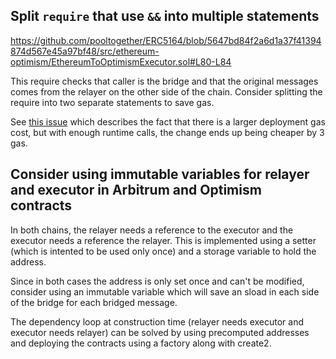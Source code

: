 ## Split `require` that use `&&` into multiple statements

https://github.com/pooltogether/ERC5164/blob/5647bd84f2a6d1a37f41394874d567e45a97bf48/src/ethereum-optimism/EthereumToOptimismExecutor.sol#L80-L84

This require checks that caller is the bridge and that the original messages comes from the relayer on the other side of the chain. Consider splitting the require into two separate statements to save gas.

See [this issue](https://github.com/code-423n4/2022-01-xdefi-findings/issues/128) which describes the fact that there is a larger deployment gas cost, but with enough runtime calls, the change ends up being cheaper by 3 gas. 

## Consider using immutable variables for relayer and executor in Arbitrum and Optimism contracts

In both chains, the relayer needs a reference to the executor and the executor needs a reference the relayer. This is implemented using a setter (which is intented to be used only once) and a storage variable to hold the address.

Since in both cases the address is only set once and can't be modified, consider using an immutable variable which will save an sload in each side of the bridge for each bridged message.

The dependency loop at construction time (relayer needs executor and executor needs relayer) can be solved by using precomputed addresses and deploying the contracts using a factory along with create2. 
